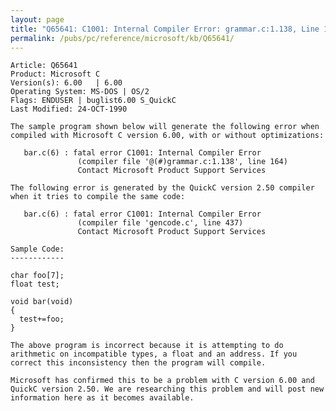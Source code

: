 ```yaml
---
layout: page
title: "Q65641: C1001: Internal Compiler Error: grammar.c:1.138, Line 164"
permalink: /pubs/pc/reference/microsoft/kb/Q65641/
---
```


	Article: Q65641
	Product: Microsoft C
	Version(s): 6.00   | 6.00
	Operating System: MS-DOS | OS/2
	Flags: ENDUSER | buglist6.00 S_QuickC
	Last Modified: 24-OCT-1990
	
	The sample program shown below will generate the following error when
	compiled with Microsoft C version 6.00, with or without optimizations:
	
	   bar.c(6) : fatal error C1001: Internal Compiler Error
	               (compiler file '@(#)grammar.c:1.138', line 164)
	               Contact Microsoft Product Support Services
	
	The following error is generated by the QuickC version 2.50 compiler
	when it tries to compile the same code:
	
	   bar.c(6) : fatal error C1001: Internal Compiler Error
	               (compiler file 'gencode.c', line 437)
	               Contact Microsoft Product Support Services
	
	Sample Code:
	------------
	
	char foo[7];
	float test;
	
	void bar(void)
	{
	  test+=foo;
	}
	
	The above program is incorrect because it is attempting to do
	arithmetic on incompatible types, a float and an address. If you
	correct this inconsistency then the program will compile.
	
	Microsoft has confirmed this to be a problem with C version 6.00 and
	QuickC version 2.50. We are researching this problem and will post new
	information here as it becomes available.

